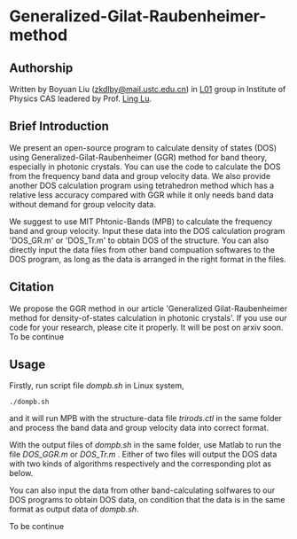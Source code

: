 Generalized-Gilat-Raubenheimer-method
=====================================================

Authorship
----------------------------------------
Written by Boyuan Liu (zkdlby@mail.ustc.edu.cn) in [L01](http://l01.iphy.ac.cn/L01web-English/html/index-english.html) group in Institute of Physics CAS leadered by Prof. [Ling Lu](http://l01.iphy.ac.cn/linglu/). 

Brief Introduction
----------------------------------------

We present an open-source program to calculate density of states (DOS) using Generalized-Gilat-Raubenheimer (GGR) method for band theory, especially in photonic crystals. You can use the code to calculate the DOS from the frequency band data and group velocity data. We also provide another DOS calculation program using tetrahedron method which has a relative less accuracy compared with GGR while it only needs band data without demand for group velocity data. 

We suggest to use MIT Phtonic-Bands (MPB) to calculate the frequency band and group velocity. Input these data into the DOS calculation program 'DOS_GR.m' or 'DOS_Tr.m' to obtain DOS of the structure. You can also directly input the data files from other band compuation softwares to the DOS program, as long as the data is arranged in the right format in the files.

Citation
----------------------------------------

We propose the GGR method in our article 'Generalized Gilat-Raubenheimer method for density-of-states calculation in photonic crystals'. If you use our code for your research, please cite it properly. It will be post on arxiv soon. To be continue

Usage
----------------------------------------
Firstly, run script file *dompb.sh* in Linux system,

    ./dompb.sh
    
and it will run MPB with the structure-data file *trirods.ctl* in the same folder and process the band data and group velocity data into correct format.

With the output files of *dompb.sh* in the same folder, use Matlab to run the file *DOS_GGR.m* or *DOS_Tr.m* . Either of two files will output the DOS data with two kinds of algorithms respectively and the corresponding plot as below.


You can also input the data from other band-calculating solfwares to our DOS programs to obtain DOS data, on condition that the data is in the same format as output data of *dompb.sh*.

To be continue
